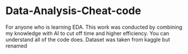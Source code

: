 # Data-Analysis-Cheat-code
For anyone who is learning EDA. This work was conducted by combining my knowledge with AI to cut off time and higher efficiency.
You can understand all of the code does. Dataset was taken from kaggle but renamed

